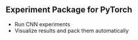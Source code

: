 ## Experiment Package for PyTorch

- Run CNN experiments
- Visualize results and pack them automatically

